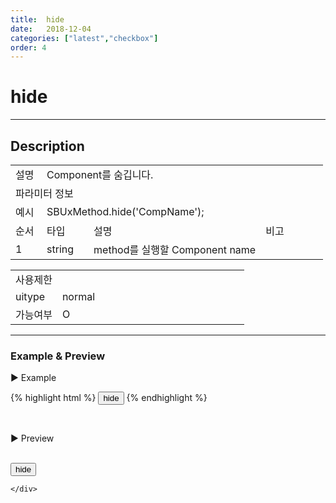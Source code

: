 ```yaml
---
title:  hide
date:   2018-12-04
categories: ["latest","checkbox"]
order: 4
---
```


hide
===

---

## Description

<table style="width:100%">
    <colgroup>
        <col width="10%"/>
        <col width="15%"/>
        <col width="55%"/>
        <col width="20%"/>
    </colgroup>
    <tr>
        <td class="tdTitle tdBg">설명</td>
        <td colspan="3">Component를 숨깁니다.</td>
    </tr>
    <tr>
        <td class="tdTitle tdCenter tdBg" colspan="4">파라미터 정보</td>
    </tr>
    <tr>
        <td class="tdTitle tdCenter tdBg">예시</td>
        <td colspan="3">SBUxMethod.hide('CompName');</td>
    </tr>
    <tr>
        <td class="tdTitle tdCenter tdBg">순서</td>
        <td class="tdTitle tdCenter tdBg">타입</td>
        <td class="tdTitle tdCenter tdBg">설명</td>
        <td class="tdTitle tdCenter tdBg">비고</td>
    </tr>
    <tr>
        <td class="tdCenter">1</td>
        <td class="tdCenter">string</td>
        <td>method를 실행할 Component name</td>
        <td></td>
    </tr>
</table>
<table style="width:100%">
    <colgroup>
        <col width="20%"/>
        <col width="20%"/>
        <col width="20%"/>
        <col width="20%"/>
        <col width="20%"/>
    </colgroup>
    <tr>
        <td class="tdTitle tdBg tdCenter" colspan="5">사용제한</td>
    </tr>
    <tr>
        <td class="tdTitle tdBg">uitype</td>
        <td class="tdCenter">normal</td>
        <td></td>
        <td></td>
        <td></td>
    </tr>
    <tr>
        <td class="tdTitle tdBg">가능여부</td>
        <td class="tdBlue tdCenter">O</td>
        <td></td>
        <td></td>
        <td></td>
    </tr>
</table>

---
### Example & Preview

<sbux-tabs id="exTab1" name="exTab1" uitype="normal" title-target-id-array="exTab1_1" title-text-array="normal">
</sbux-tabs>
<div class="tab-content">
    <div id="exTab1_1">

▶ Example

{% highlight html %}
<input type="button" value="hide" onclick="SBUxMethod.hide('sbTagNm1');">
<sbux-checkbox id="sbIdx1" name="sbTagNm1.a" uitype="normal"></sbux-checkbox>
<sbux-checkbox id="sbIdx2" name="sbTagNm1.b" uitype="normal"></sbux-checkbox>
<sbux-checkbox id="sbIdx3" name="sbTagNm1.c" uitype="normal"></sbux-checkbox>
{% endhighlight %}

<br>

▶ Preview

<br>
<input type="button" value="hide" onclick="SBUxMethod.hide('sbTagNm1');">
<sbux-checkbox id="sbIdx1" name="sbTagNm1.a" uitype="normal"></sbux-checkbox>
<sbux-checkbox id="sbIdx2" name="sbTagNm1.b" uitype="normal"></sbux-checkbox>
<sbux-checkbox id="sbIdx3" name="sbTagNm1.c" uitype="normal"></sbux-checkbox>

    </div>
</div>